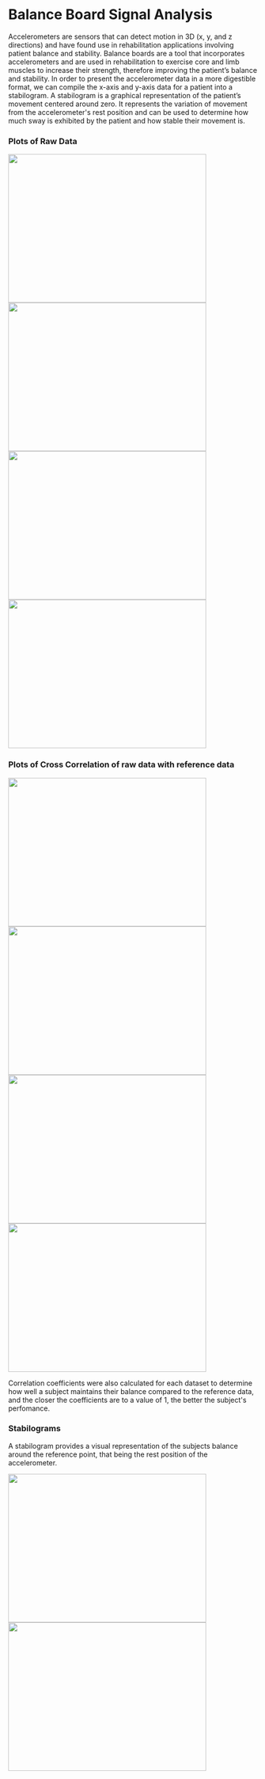 # Balance Board Signal Analysis
Accelerometers are sensors that can detect motion in 3D (x, y, and z directions) and have found use in rehabilitation applications involving patient balance and stability.
Balance boards are a tool that incorporates accelerometers and are used in rehabilitation to exercise core and limb muscles to increase their strength, therefore improving the patient’s balance and stability.
In order to present the accelerometer data in a more digestible format, we can compile the x-axis and y-axis data for a patient into a stabilogram. A stabilogram is a graphical representation of the patient’s movement centered around zero. It represents the variation of movement from the accelerometer's rest position and can be used to determine how much sway is exhibited by the patient and how stable their movement is.

### Plots of Raw Data
<img src="https://github.com/user-attachments/assets/d897db2c-ca8c-4588-bc26-e423b8a8542c" width="400" height="300">
<img src="https://github.com/user-attachments/assets/19a94dfd-925f-4508-be73-8c618c206ab9" width="400" height="300">
<img src="https://github.com/user-attachments/assets/23c183e9-ee48-43c3-b8ce-476852b6578c" width="400" height="300">
<img src="https://github.com/user-attachments/assets/312c4057-15ab-49a4-83a4-b2152468cd07" width="400" height="300">

### Plots of Cross Correlation of raw data with reference data
<img src="https://github.com/user-attachments/assets/69def204-0549-47d8-92b6-4cd0947a2e9a" width="400" height="300">
<img src="https://github.com/user-attachments/assets/f75a66bb-8c1f-4a11-bccd-91dc762b364b" width="400" height="300">
<img src="https://github.com/user-attachments/assets/5429dbdb-f689-4aa9-a064-bfb51298da85" width="400" height="300">
<img src="https://github.com/user-attachments/assets/1291a61b-a4df-49a3-81ea-ccefefaf022a" width="400" height="300">

Correlation coefficients were also calculated for each dataset to determine how well a subject maintains their balance compared to the reference data, and the closer the coefficients are to a value of 1, the better the subject's perfomance.

### Stabilograms
A stabilogram provides a visual representation of the subjects balance around the reference point, that being the rest position of the accelerometer.

<img src="https://github.com/user-attachments/assets/3c08f52d-2faf-46fd-847f-1972728e8a3c" width="400" height="300">
<img src="https://github.com/user-attachments/assets/cdd2df2a-bdcb-4ebb-8de8-78777dcc0ddf" width="400" height="300">
